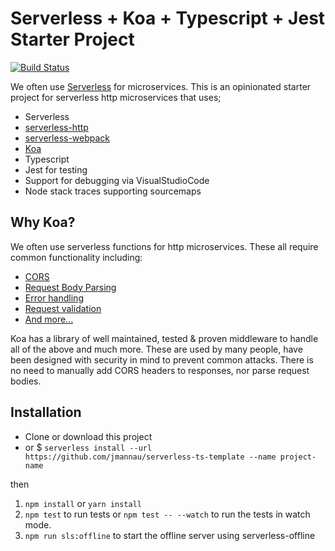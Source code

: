 # Serverless + Koa + Typescript + Jest Starter Project

[![Build Status](https://travis-ci.org/jmannau/serverless-ts-template.svg?branch=master)](https://travis-ci.org/jmannau/serverless-ts-template)

We often use [Serverless](https://serverless.com) for microservices. This is an opinionated starter project for serverless http microservices that uses;

- Serverless
- [serverless-http](https://github.com/dougmoscrop/serverless-http)
- [serverless-webpack](https://github.com/serverless-heaven/serverless-webpack)
- [Koa](https://koajs.com)
- Typescript
- Jest for testing
- Support for debugging via VisualStudioCode
- Node stack traces supporting sourcemaps

## Why Koa?

We often use serverless functions for http microservices. These all require common functionality including:

- [CORS](https://github.com/koajs/cors)
- [Request Body Parsing](https://github.com/koajs/bodyparser)
- [Error handling](https://github.com/koajs/koa/blob/master/docs/error-handling.md)
- [Request validation](https://www.npmjs.com/search?q=koa%20validation&ranking=optimal)
- [And more...](https://www.npmjs.com/search?q=koa%20middleware)

Koa has a library of well maintained, tested & proven middleware to handle all of the above and much more. These are used by many people, have been designed with security in mind to prevent common attacks. There is no need to manually add CORS headers to responses, nor parse request bodies.

## Installation

- Clone or download this project
- or \$ `serverless install --url https://github.com/jmannau/serverless-ts-template --name project-name`

then

1. `npm install` or `yarn install`
1. `npm test` to run tests or `npm test -- --watch` to run the tests in watch mode.
1. `npm run sls:offline` to start the offline server using serverless-offline
